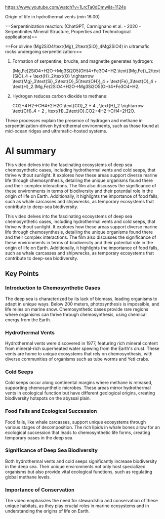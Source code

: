 https://www.youtube.com/watch?v=1LrcTa0dDmw&t=1124s

Origin of life in hydrothermal vents (min 16:00)

==Serpentinization reaction: (ChatGPT, Carmignano et al. - 2020 - Serpentinites Mineral Structure, Properties and Technological applications)==

==For olivine (Mg2SiO4\text{Mg}_2\text{SiO}_4Mg2​SiO4​) in ultramafic rocks undergoing serpentinization:==

1. Formation of serpentine, brucite, and magnetite generates hydrogen:
    
    (Mg,Fe)2SiO4+H2O→Mg3Si2O5(OH)4+Fe3O4+H2.\text{(Mg,Fe)}_2\text{SiO}_4 + \text{H}_2\text{O} \rightarrow \text{Mg}_3\text{Si}_2\text{O}_5(\text{OH})_4 + \text{Fe}_3\text{O}_4 + \text{H}_2.(Mg,Fe)2​SiO4​+H2​O→Mg3​Si2​O5​(OH)4​+Fe3​O4​+H2​.
2. Hydrogen reduces carbon dioxide to methane:
    
    CO2+4 H2→CH4+2 H2O.\text{CO}_2 + 4 \, \text{H}_2 \rightarrow \text{CH}_4 + 2 \, \text{H}_2\text{O}.CO2​+4H2​→CH4​+2H2​O.

These processes explain the presence of hydrogen and methane in serpentinization-driven hydrothermal environments, such as those found at mid-ocean ridges and ultramafic-hosted systems.


# AI summary

This video delves into the fascinating ecosystems of deep sea chemosynthetic oases, including hydrothermal vents and cold seeps, that thrive without sunlight. It explores how these areas support diverse marine life through chemosynthesis, detailing the unique organisms found there and their complex interactions. The film also discusses the significance of these environments in terms of biodiversity and their potential role in the origin of life on Earth. Additionally, it highlights the importance of food falls, such as whale carcasses and shipwrecks, as temporary ecosystems that contribute to deep-sea biodiversity.


This video delves into the fascinating ecosystems of deep sea chemosynthetic oases, including hydrothermal vents and cold seeps, that thrive without sunlight. It explores how these areas support diverse marine life through chemosynthesis, detailing the unique organisms found there and their complex interactions. The film also discusses the significance of these environments in terms of biodiversity and their potential role in the origin of life on Earth. Additionally, it highlights the importance of food falls, such as whale carcasses and shipwrecks, as temporary ecosystems that contribute to deep-sea biodiversity.

## Key Points

### Introduction to Chemosynthetic Oases

The deep sea is characterized by its lack of biomass, leading organisms to adapt in unique ways. Below 200 meters, photosynthesis is impossible, and life relies on marine snow. Chemosynthetic oases provide rare regions where organisms can thrive through chemosynthesis, using chemical energy from the Earth.

### Hydrothermal Vents

Hydrothermal vents were discovered in 1977, featuring rich mineral content from mineral-rich superheated water spewing from the Earth's crust. These vents are home to unique ecosystems that rely on chemosynthesis, with diverse communities of organisms such as tube worms and Yeti crabs.

### Cold Seeps

Cold seeps occur along continental margins where methane is released, supporting chemosynthetic microbes. These areas mirror hydrothermal vents in ecological function but have different geological origins, creating biodiversity hotspots on the abyssal plain.

### Food Falls and Ecological Succession

Food falls, like whale carcasses, support unique ecosystems through various stages of decomposition. The rich lipids in whale bones allow for an ecological succession that leads to chemosynthetic life forms, creating temporary oases in the deep sea.

### Significance of Deep Sea Biodiversity

Both hydrothermal vents and cold seeps significantly increase biodiversity in the deep sea. Their unique environments not only host specialized organisms but also provide vital ecological functions, such as regulating global methane levels.

### Importance of Conservation

The video emphasizes the need for stewardship and conservation of these unique habitats, as they play crucial roles in marine ecosystems and in understanding the origins of life on Earth.

